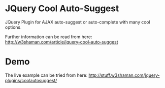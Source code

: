 # JQuery Cool Auto-Suggest
JQuery Plugin for AJAX auto-suggest or auto-complete with many cool options.

Further information can be read from here:
http://w3shaman.com/article/jquery-cool-auto-suggest

# Demo
The live example can be tried from here:
http://stuff.w3shaman.com/jquery-plugins/coolautosuggest/